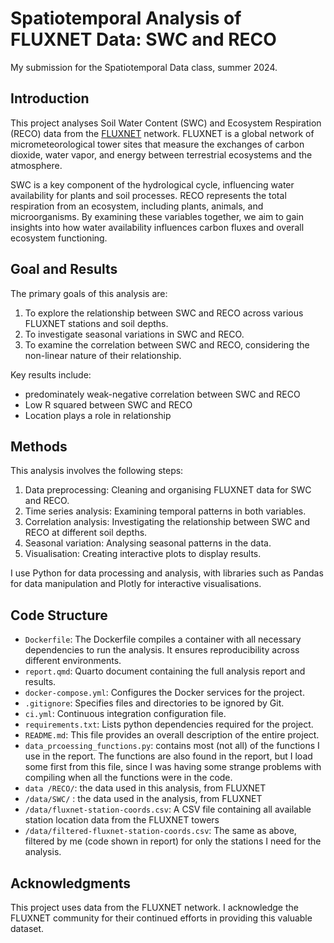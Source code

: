 
# Spatiotemporal Analysis of FLUXNET Data: SWC and RECO
My submission for the Spatiotemporal Data class, summer 2024. 
## Introduction

This project analyses Soil Water Content (SWC) and Ecosystem Respiration (RECO) data from the [FLUXNET](https://fluxnet.org/) network. FLUXNET is a global network of micrometeorological tower sites that measure the exchanges of carbon dioxide, water vapor, and energy between terrestrial ecosystems and the atmosphere.

SWC is a key component of the hydrological cycle, influencing water availability for plants and soil processes. RECO represents the total respiration from an ecosystem, including plants, animals, and microorganisms. By examining these variables together, we aim to gain insights into how water availability influences carbon fluxes and overall ecosystem functioning.

## Goal and Results

The primary goals of this analysis are:

1. To explore the relationship between SWC and RECO across various FLUXNET stations and soil depths.
2. To investigate seasonal variations in SWC and RECO.
3. To examine the correlation between SWC and RECO, considering the non-linear nature of their relationship.


Key results include:
- predominately weak-negative correlation between SWC and RECO
- Low R squared between SWC and RECO
- Location plays a role in relationship

## Methods

This analysis involves the following steps:

1. Data preprocessing: Cleaning and organising FLUXNET data for SWC and RECO.
2. Time series analysis: Examining temporal patterns in both variables.
3. Correlation analysis: Investigating the relationship between SWC and RECO at different soil depths.
4. Seasonal variation: Analysing seasonal patterns in the data.
5. Visualisation: Creating interactive plots to display results.

I use Python for data processing and analysis, with libraries such as Pandas for data manipulation and Plotly for interactive visualisations.


## Code Structure


- `Dockerfile`: The Dockerfile compiles a container with all necessary dependencies to run the analysis. It ensures reproducibility across different environments.
- `report.qmd`: Quarto document containing the full analysis report and results.
- `docker-compose.yml`: Configures the Docker services for the project.
- `.gitignore`: Specifies files and directories to be ignored by Git.
- `ci.yml`: Continuous integration configuration file.
- `requirements.txt`: Lists python dependencies required for the project.
- `README.md`: This file provides an overall description of the entire project.
- `data_prcoessing_functions.py`: contains most (not all) of the functions I use in the report. The functions are also found in the report, but I load some first from this file, since I was having some strange problems with compiling when all the functions were in the code.
- `data /RECO/`: the data used in this analysis, from FLUXNET
- `/data/SWC/` : the data used in the analysis, from FLUXNET
- `/data/fluxnet-station-coords.csv`: A CSV file containing all available station location data from the FLUXNET towers
- `/data/filtered-fluxnet-station-coords.csv`: The same as above, filtered by me (code shown in report) for only the stations I need for the analysis.


## Acknowledgments

This project uses data from the FLUXNET network. I acknowledge the FLUXNET community for their continued efforts in providing this valuable dataset.
